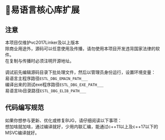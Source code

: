 # 🎃易语言核心库扩展

## 注意
本项目仅维护vc2017Linker及以上版本
<br>
除商业用途外，源码可以任意使用及传播，请勿使用本项目开发违背国家法律的软件。
<br>
在复制与传播时必须注明开源地址。
<br>
<br>
调试前先编辑源码目录下批处理文件，然后以管理员身份运行，设置环境变量：
<br>
易语言主程序路径`ESTL_DBG_EMAIN_PATH___`
<br>
编译出来的测试exe程序路径`ESTL_DBG_EXE_PATH___`
<br>
易语言lib目录路径`ESTL_DBG_ELIB_PATH___`


## 代码编写规范
如果你想参与更新、优化或修复BUG，请仔细阅读以下事项：
<br>
想加啥就加啥，通过编译就好，少用内联汇编，能通过c++11以上及c++17以下的MSVC编译就好。